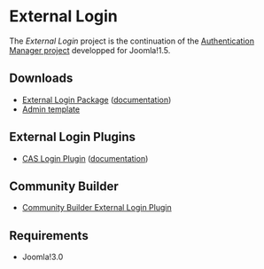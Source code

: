 External Login
===============

The *External Login* project is the continuation of the [Authentication Manager project](http://joomlacode.org/gf/project/auth_manager/) developped for Joomla!1.5.

Downloads
---------

* [External Login Package](http://download.chdemko.com/joomla/extensions/external-login/pkg_externallogin-2.1.0.zip) ([documentation](http://download.chdemko.com/joomla/extensions/external-login/External_Login_package-2.1.0-User_Guide-en-GB.pdf))
* [Admin template](http://download.chdemko.com/joomla/extensions/external-login/tpl_externallogin-2.1.0.zip)

External Login Plugins
----------------------

* [CAS Login Plugin](http://download.chdemko.com/joomla/extensions/external-login/plg_system_caslogin-2.1.0.zip) ([documentation](http://download.chdemko.com/joomla/extensions/external-login/CAS_Plugin-2.1.0-User_Guide-en-GB.pdf))

Community Builder
-----------------

* [Community Builder External Login Plugin](http://download.chdemko.com/joomla/extensions/external-login/plg_user_cbexternallogin-2.1.0.zip)

Requirements
------------

* Joomla!3.0

